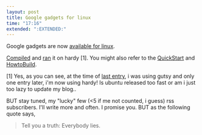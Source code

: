 ```yaml
---
layout: post
title: Google gadgets for linux
time: "17:16"
extended: ":EXTENDED:"
---
```


Google gadgets are now [available for linux](http://code.google.com/p/google-gadgets-for-linux/).  

[Compiled](http://code.google.com/p/google-gadgets-for-linux/wiki/FAQ) and [ran](http://linuxfire.com.cn/~alecs/pics/google-gadgets-for-linux.png) it on hardy [1]. You might also refer to the [QuickStart](http://code.google.com/p/google-gadgets-for-linux/wiki/QuickStart) and [HowtoBuild](http://code.google.com/p/google-gadgets-for-linux/wiki/HowToBuild).

[1] Yes, as you can see, at the time of [last entry](http://linuxfire.com.cn/~alecs/mtblog/2007/08/go_gutsy.html), i was using gutsy and only one entry later, i'm now using hardy!  Is ubuntu released too fast or am i just too lazy to update my blog..

BUT stay tuned, my "lucky" few (<5 if me not counted, i guess) rss subscribers. I'll write more and often. I promise you. BUT as the following quote says,

> Tell you a truth: Everybody lies.

